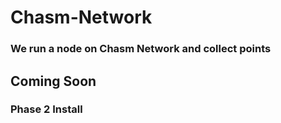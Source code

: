 # Chasm-Network
### We run a node on Chasm Network and collect points

## Coming Soon
### Phase 2 Install